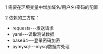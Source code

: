1 需要在环境变量中增加域名/用户名/密码的配置

2 依赖的三方库：
* requests---发送请求
* yaml---读取测试数据
* base64---登录密码加密
* pymysql---mysql数据库处理